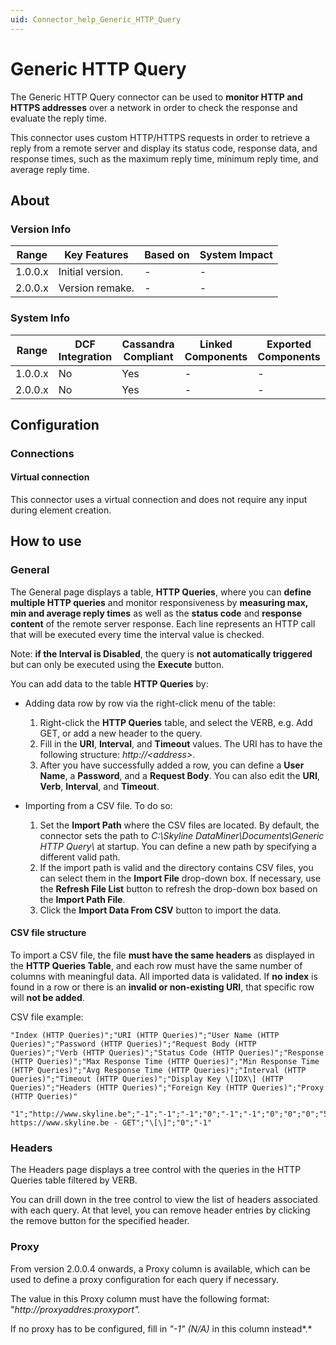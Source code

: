 ```yaml
---
uid: Connector_help_Generic_HTTP_Query
---
```


# Generic HTTP Query

The Generic HTTP Query connector can be used to **monitor HTTP and HTTPS addresses** over a network in order to check the response and evaluate the reply time.

This connector uses custom HTTP/HTTPS requests in order to retrieve a reply from a remote server and display its status code, response data, and response times, such as the maximum reply time, minimum reply time, and average reply time.

## About

### Version Info

| **Range** | **Key Features** | **Based on** | **System Impact** |
|-----------|------------------|--------------|-------------------|
| 1.0.0.x   | Initial version. | \-           | \-                |
| 2.0.0.x   | Version remake.  | \-           | \-                |

### System Info

| Range     | DCF Integration     | Cassandra Compliant     | Linked Components     | Exported Components     |
|-----------|---------------------|-------------------------|-----------------------|-------------------------|
| 1.0.0.x   | No                  | Yes                     | \-                    | \-                      |
| 2.0.0.x   | No                  | Yes                     | \-                    | \-                      |

## Configuration

### Connections

#### Virtual connection

This connector uses a virtual connection and does not require any input during element creation.

## How to use

### General

The General page displays a table, **HTTP Queries**, where you can **define multiple HTTP queries** and monitor responsiveness by **measuring max, min and average reply times** as well as the **status code** and **response content** of the remote server response. Each line represents an HTTP call that will be executed every time the interval value is checked.

Note: **if the Interval is Disabled**, the query is **not automatically triggered** but can only be executed using the **Execute** button.

You can add data to the table **HTTP Queries** by:

- Adding data row by row via the right-click menu of the table:

  1. Right-click the **HTTP Queries** table, and select the VERB, e.g. Add GET, or add a new header to the query.
  1. Fill in the **URI**, **Interval**, and **Timeout** values. The URI has to have the following structure: *http://\<address\>*.
  1. After you have successfully added a row, you can define a **User Name**, a **Password**, and a **Request Body**. You can also edit the **URI**, **Verb**, **Interval**, and **Timeout**.

- Importing from a CSV file. To do so:

  1. Set the **Import Path** where the CSV files are located. By default, the connector sets the path to *C:\Skyline DataMiner\Documents\Generic HTTP Query\\* at startup. You can define a new path by specifying a different valid path.
  1. If the import path is valid and the directory contains CSV files, you can select them in the **Import File** drop-down box. If necessary, use the **Refresh File List** button to refresh the drop-down box based on the **Import Path File**.
  1. Click the **Import Data From CSV** button to import the data.

#### CSV file structure

To import a CSV file, the file **must have the same headers** as displayed in the **HTTP Queries Table**, and each row must have the same number of columns with meaningful data.
All imported data is validated. If **no** **index** is found in a row or there is an **invalid or non-existing URI**, that specific row will **not be added**.

CSV file example:

```
"Index (HTTP Queries)";"URI (HTTP Queries)";"User Name (HTTP Queries)";"Password (HTTP Queries)";"Request Body (HTTP Queries)";"Verb (HTTP Queries)";"Status Code (HTTP Queries)";"Response (HTTP Queries)";"Max Response Time (HTTP Queries)";"Min Response Time (HTTP Queries)";"Avg Response Time (HTTP Queries)";"Interval (HTTP Queries)";"Timeout (HTTP Queries)";"Display Key \[IDX\] (HTTP Queries)";"Headers (HTTP Queries)";"Foreign Key (HTTP Queries)";"Proxy (HTTP Queries)"

"1";"http://www.skyline.be";"-1";"-1";"-1";"0";"-1";"-1";"0";"0";"0";"5";"30";"1- https://www.skyline.be - GET";"\[\]";"0";"-1"
```

### Headers

The Headers page displays a tree control with the queries in the HTTP Queries table filtered by VERB.

You can drill down in the tree control to view the list of headers associated with each query. At that level, you can remove header entries by clicking the remove button for the specified header.

### Proxy

From version 2.0.0.4 onwards, a Proxy column is available, which can be used to define a proxy configuration for each query if necessary.

The value in this Proxy column must have the following format: "*http://proxyaddres:proxyport".*

If no proxy has to be configured, fill in *"-1" (N/A)* in this column instead*.*

